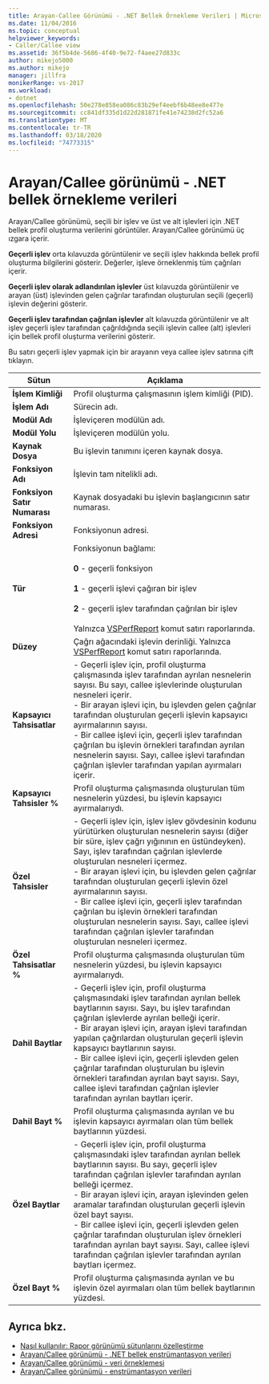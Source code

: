 ```yaml
---
title: Arayan-Callee Görünümü - .NET Bellek Örnekleme Verileri | Microsoft Dokümanlar
ms.date: 11/04/2016
ms.topic: conceptual
helpviewer_keywords:
- Caller/Callee view
ms.assetid: 36f5b4de-5686-4f40-9e72-f4aee27d833c
author: mikejo5000
ms.author: mikejo
manager: jillfra
monikerRange: vs-2017
ms.workload:
- dotnet
ms.openlocfilehash: 50e278e858ea086c83b29ef4eebf6b48ee8e477e
ms.sourcegitcommit: cc841df335d1d22d281871fe41e74238d2fc52a6
ms.translationtype: MT
ms.contentlocale: tr-TR
ms.lasthandoff: 03/18/2020
ms.locfileid: "74773315"
---
```

# <a name="callercallee-view---net-memory-sampling-data"></a>Arayan/Callee görünümü - .NET bellek örnekleme verileri
Arayan/Callee görünümü, seçili bir işlev ve üst ve alt işlevleri için .NET bellek profil oluşturma verilerini görüntüler. Arayan/Callee görünümü üç ızgara içerir.

 **Geçerli işlev** orta kılavuzda görüntülenir ve seçili işlev hakkında bellek profil oluşturma bilgilerini gösterir. Değerler, işleve örneklenmiş tüm çağrıları içerir.

 **Geçerli işlev olarak adlandırılan işlevler** üst kılavuzda görüntülenir ve arayan (üst) işlevinden gelen çağrılar tarafından oluşturulan seçili (geçerli) işlevin değerini gösterir.

 **Geçerli işlev tarafından çağrılan işlevler** alt kılavuzda görüntülenir ve alt işlev geçerli işlev tarafından çağrıldığında seçili işlevin callee (alt) işlevleri için bellek profil oluşturma verilerini gösterir.

 Bu satırı geçerli işlev yapmak için bir arayanın veya callee işlev satırına çift tıklayın.

|Sütun|Açıklama|
|------------|-----------------|
|**İşlem Kimliği**|Profil oluşturma çalışmasının işlem kimliği (PID).|
|**İşlem Adı**|Sürecin adı.|
|**Modül Adı**|İşleviçeren modülün adı.|
|**Modül Yolu**|İşleviçeren modülün yolu.|
|**Kaynak Dosya**|Bu işlevin tanımını içeren kaynak dosya.|
|**Fonksiyon Adı**|İşlevin tam nitelikli adı.|
|**Fonksiyon Satır Numarası**|Kaynak dosyadaki bu işlevin başlangıcının satır numarası.|
|**Fonksiyon Adresi**|Fonksiyonun adresi.|
|**Tür**|Fonksiyonun bağlamı:<br /><br /> **0** - geçerli fonksiyon<br /><br /> **1** - geçerli işlevi çağıran bir işlev<br /><br /> **2** - geçerli işlev tarafından çağrılan bir işlev<br /><br /> Yalnızca [VSPerfReport](../profiling/vsperfreport.md) komut satırı raporlarında.|
|**Düzey**|Çağrı ağacındaki işlevin derinliği. Yalnızca [VSPerfReport](../profiling/vsperfreport.md) komut satırı raporlarında.|
|**Kapsayıcı Tahsisatlar**|- Geçerli işlev için, profil oluşturma çalışmasında işlev tarafından ayrılan nesnelerin sayısı. Bu sayı, callee işlevlerinde oluşturulan nesneleri içerir.<br />- Bir arayan işlevi için, bu işlevden gelen çağrılar tarafından oluşturulan geçerli işlevin kapsayıcı ayırmalarının sayısı.<br />- Bir callee işlevi için, geçerli işlev tarafından çağrılan bu işlevin örnekleri tarafından ayrılan nesnelerin sayısı. Sayı, callee işlevi tarafından çağrılan işlevler tarafından yapılan ayırmaları içerir.|
|**Kapsayıcı Tahsisler %**|Profil oluşturma çalışmasında oluşturulan tüm nesnelerin yüzdesi, bu işlevin kapsayıcı ayırmalarıydı.|
|**Özel Tahsisler**|- Geçerli işlev için, işlev işlev gövdesinin kodunu yürütürken oluşturulan nesnelerin sayısı (diğer bir süre, işlev çağrı yığınının en üstündeyken). Sayı, işlev tarafından çağrılan işlevlerde oluşturulan nesneleri içermez.<br />- Bir arayan işlevi için, bu işlevden gelen çağrılar tarafından oluşturulan geçerli işlevin özel ayırmalarının sayısı.<br />- Bir callee işlevi için, geçerli işlev tarafından çağrılan bu işlevin örnekleri tarafından oluşturulan nesnelerin sayısı. Sayı, callee işlevi tarafından çağrılan işlevler tarafından oluşturulan nesneleri içermez.|
|**Özel Tahsisatlar %**|Profil oluşturma çalışmasında oluşturulan tüm nesnelerin yüzdesi, bu işlevin kapsayıcı ayırmalarıydı.|
|**Dahil Baytlar**|- Geçerli işlev için, profil oluşturma çalışmasındaki işlev tarafından ayrılan bellek baytlarının sayısı. Sayı, bu işlev tarafından çağrılan işlevlerde ayrılan belleği içerir.<br />- Bir arayan işlevi için, arayan işlevi tarafından yapılan çağrılardan oluşturulan geçerli işlevin kapsayıcı baytlarının sayısı.<br />- Bir callee işlevi için, geçerli işlevden gelen çağrılar tarafından oluşturulan bu işlevin örnekleri tarafından ayrılan bayt sayısı. Sayı, callee işlevi tarafından çağrılan işlevler tarafından ayrılan baytları içerir.|
|**Dahil Bayt %**|Profil oluşturma çalışmasında ayrılan ve bu işlevin kapsayıcı ayırmaları olan tüm bellek baytlarının yüzdesi.|
|**Özel Baytlar**|- Geçerli işlev için, profil oluşturma çalışmasındaki işlev tarafından ayrılan bellek baytlarının sayısı. Bu sayı, geçerli işlev tarafından çağrılan işlevler tarafından ayrılan belleği içermez.<br />- Bir arayan işlevi için, arayan işlevinden gelen aramalar tarafından oluşturulan geçerli işlevin özel bayt sayısı.<br />- Bir callee işlevi için, geçerli işlevden gelen çağrılar tarafından oluşturulan işlev örnekleri tarafından ayrılan bayt sayısı. Sayı, callee işlevi tarafından çağrılan işlevler tarafından ayrılan baytları içermez.|
|**Özel Bayt %**|Profil oluşturma çalışmasında ayrılan ve bu işlevin özel ayırmaları olan tüm bellek baytlarının yüzdesi.|

## <a name="see-also"></a>Ayrıca bkz.
- [Nasıl kullanılır: Rapor görünümü sütunlarını özelleştirme](../profiling/how-to-customize-report-view-columns.md)
- [Arayan/Callee görünümü - .NET bellek enstrümantasyon verileri](../profiling/caller-callee-view-net-memory-instrumentation-data.md)
- [Arayan/Callee görünümü - veri örneklemesi](../profiling/caller-callee-view-sampling-data.md)
- [Arayan/Callee görünümü - enstrümantasyon verileri](../profiling/caller-callee-view-instrumentation-data.md)
